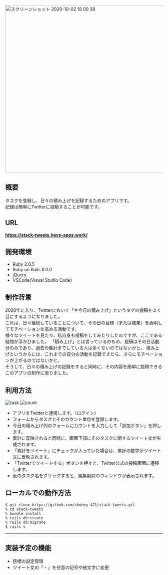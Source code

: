 <img width="536" alt="スクリーンショット 2020-10-02 18 00 39" src="https://user-images.githubusercontent.com/69449342/94906332-43646780-04d9-11eb-8465-25472486b001.png">

## 概要
タスクを登録し、日々の積み上げを記録するためのアプリです。  
記録は簡単にTwitterに投稿することが可能です。

## URL
 **https://stack-tweets.heys-apps.work/**

## 開発環境 
- Ruby 2.6.5
- Ruby on Rails 6.0.0
- jQuery
- VSCode(Visual Studio Code)

## 制作背景
2020年に入り、Twitterにおいて「＃今日の積み上げ」というタグの投稿をよく目にするようになりました。  
これは、日々継続していることについて、その日の目標（または結果）を表明してモチベーションを高める活動です。  
様々なツイートを見たり、私自身も投稿をしてみたりしたのですが、ここである疑問が浮かびました。
「積み上げ」とは言っているのもの、投稿はその日活動分のみであり、過去の集計までしている人は多くないのではないかと。
積み上げというからには、これまでの自分の活動を記録できたら、さらにモチベーションが上がるのではないかと。  
そうして、日々の積み上げの記録をすると同時に、その内容を簡単に投稿できるこのアプリの制作に至りました。

## 利用方法
![task](https://user-images.githubusercontent.com/69449342/94908500-b7ecd580-04dc-11eb-97e4-22cf9bfd9b02.gif)
![count](https://user-images.githubusercontent.com/69449342/94908506-b9b69900-04dc-11eb-936f-4f571d326a41.gif)

- アプリをTwitterと連携します。（ログイン）
- フォームからタスクとそのカウント単位を登録します。
- 今日の積み上げ列のフォームにカウントを入力しして「追加ボタン」を押します。
- 累計に反映されると同時に、画面下部にそのタスクに関するツイート文が生成されます。
- 「累計をツイート」にチェックが入っていた場合は、累計の数字がツイート文に反映されます。
- 「Twitterでツイートする」ボタンを押すと、Twitter公式の投稿画面に遷移します。
- 表のタスク名をクリックすると、編集削除のウィンドウが表示されます。

## ローカルでの動作方法
`$ git clone https://github.com/shohey-421/stack-tweets.git`  
`% cd stack-tweets`  
`% bundle install`  
`% rails db:create`  
`% rails db:migrate`  
`$ rails s`  

- - -

## 実装予定の機能
- 目標の設定管理
- ツイート文の「・」を任意の記号や絵文字に変更
